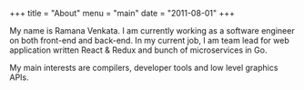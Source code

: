 +++
title = "About"
menu = "main"
date = "2011-08-01"
+++

My name is Ramana Venkata. I am currently working as a software engineer on both front-end and back-end. In my current job,
I am team lead for web application written React & Redux and bunch of microservices in Go.

My main interests are compilers, developer tools and low level graphics APIs.
